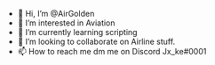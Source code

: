 - 👋 Hi, I’m @AirGolden
- 👀 I’m interested in Aviation
- 🌱 I’m currently learning scripting
- 💞️ I’m looking to collaborate on Airline stuff. 
- 📫 How to reach me dm me on Discord Jx_ke#0001

<!---
AirGolden/AirGolden is a ✨ special ✨ repository because its `README.md` (this file) appears on your GitHub profile.
You can click the Preview link to take a look at your changes.
--->

